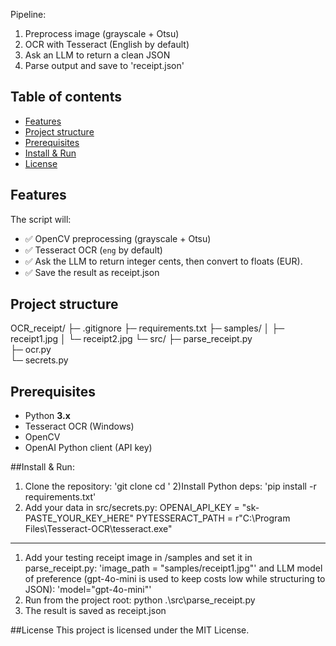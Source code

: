 Pipeline:

1) Preprocess image (grayscale + Otsu)
2) OCR with Tesseract (English by default)
3) Ask an LLM to return a clean JSON
4) Parse output and save to 'receipt.json'

## Table of contents
- [Features](#features)
- [Project structure](#project-structure)
- [Prerequisites](#prerequisites)
- [Install & Run](#install--run)
- [License](#license)


## Features
The script will:
- ✅ OpenCV preprocessing (grayscale + Otsu)
- ✅ Tesseract OCR (`eng` by default)
- ✅ Ask the LLM to return integer cents, then convert to floats (EUR).
- ✅ Save the result as receipt.json


## Project structure
OCR_receipt/
├─ .gitignore
├─ requirements.txt
├─ samples/
│  ├─ receipt1.jpg
│  └─ receipt2.jpg
└─ src/
   ├─ parse_receipt.py     
   ├─ ocr.py               
   └─ secrets.py           

## Prerequisites
- Python **3.x**
- Tesseract OCR (Windows)
- OpenCV
- OpenAI Python client (API key)

##Install & Run:
1) Clone the repository:
'git clone <repository-url>
cd <repository-directory>'
2)Install Python deps:
'pip install -r requirements.txt'
3) Add your data in src/secrets.py:
OPENAI_API_KEY = "sk-PASTE_YOUR_KEY_HERE"
PYTESSERACT_PATH = r"C:\Program Files\Tesseract-OCR\tesseract.exe"
-----------------------------------------------------------------------------------------------------
1) Add your testing receipt image in /samples and set it in parse_receipt.py: 'image_path = "samples/receipt1.jpg"'
and LLM model of preference (gpt-4o-mini is used to keep costs low while structuring to JSON):
'model="gpt-4o-mini"'
2) Run from the project root: python .\src\parse_receipt.py
3) The result is saved as receipt.json


##License
This project is licensed under the MIT License.
